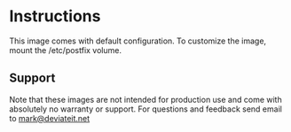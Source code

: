 # Instructions
This image comes with default configuration. To customize the image, mount the /etc/postfix volume.

## Support
Note that these images are not intended for production use and come with absolutely no warranty or support. For questions and feedback send email to mark@deviateit.net
